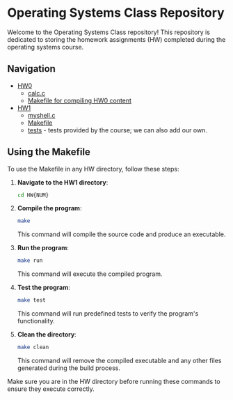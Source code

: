 # Operating Systems Class Repository

Welcome to the Operating Systems Class repository! This repository is dedicated to storing the homework assignments (HW) completed during the operating systems course.

## Navigation

-   [HW0](HW0/)
    -   [calc.c](HW0/calc.c)
    -   [Makefile for compiling HW0 content](HW0/Makefile)
-   [HW1](HW1/)
    -   [myshell.c](HW1/myshell.c)
    -   [Makefile](HW1/Makefile)
    -   [tests](HW1/tests/) - tests provided by the course; we can also add our own.

## Using the Makefile

To use the Makefile in any HW directory, follow these steps:

1. **Navigate to the HW1 directory**:

    ```sh
    cd HW{NUM}
    ```

2. **Compile the program**:

    ```sh
    make
    ```

    This command will compile the source code and produce an executable.

3. **Run the program**:

    ```sh
    make run
    ```

    This command will execute the compiled program.

4. **Test the program**:

    ```sh
    make test
    ```

    This command will run predefined tests to verify the program's functionality.

5. **Clean the directory**:
    ```sh
    make clean
    ```
    This command will remove the compiled executable and any other files generated during the build process.

Make sure you are in the HW directory before running these commands to ensure they execute correctly.
